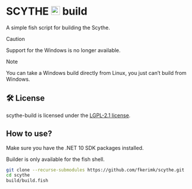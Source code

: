 # SCYTHE <img width="24" height="24" alt="icon" src="https://fkerimk.com/scythe/icon.png" /> build

A simple fish script for building the Scythe.

> [!CAUTION]  
> Support for the Windows is no longer available.

> [!NOTE]  
> You can take a Windows build directly from Linux, you just can’t build from Windows.

## 🛠 License

scythe-build is licensed under the [LGPL-2.1 license](./LICENSE).

## How to use?

Make sure you have the .NET 10 SDK packages installed.

Builder is only available for the fish shell.

```bash
git clone --recurse-submodules https://github.com/fkerimk/scythe.git
cd scythe
build/build.fish
```